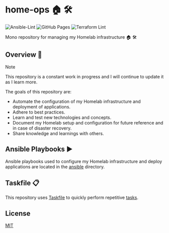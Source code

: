 # home-ops 🏠 🛠

![Ansible-Lint](https://github.com/dbrennand/home-ops/actions/workflows/ansible-lint.yml/badge.svg)
![GitHub Pages](https://github.com/dbrennand/home-ops/actions/workflows/gh-pages.yml/badge.svg)
![Terraform Lint](https://github.com/dbrennand/home-ops/actions/workflows/tflint.yml/badge.svg)

Mono repository for managing my Homelab infrastructure 🏠 🛠

## Overview 📝

> [!NOTE]
> This repository is a constant work in progress and I will continue to update it as I learn more.

The goals of this repository are:

- Automate the configuration of my Homelab infrastructure and deployment of applications.
- Adhere to best practices.
- Learn and test new technologies and concepts.
- Document my Homelab setup and configuration for future reference and in case of disaster recovery.
- Share knowledge and learnings with others.

## Ansible Playbooks ▶️

Ansible playbooks used to configure my Homelab infrastructure and deploy applications are located in the [ansible](ansible) directory.

## Taskfile 📋

This repository uses [Taskfile](https://taskfile.dev) to quickly perform repetitive [tasks](Taskfile.yml).

## License

[MIT](LICENSE)
